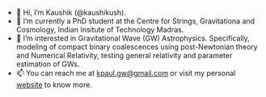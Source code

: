 - 👋 Hi, I’m Kaushik (@kaushikush).
- 🌱 I’m currently a PhD student at the Centre for Strings, Gravitationa and Cosmology, Indian Insitute of Technology Madras.
- 👀 I’m interested in Gravitational Wave (GW) Astrophysics. Specifically, modeling of compact binary coalescences using post-Newtonian theory and Numerical Relativity, testing general relativity and parameter estimation of GWs. 
- 📫 You can reach me at kpaul.gw@gmail.com or visit my personal [website](https://kaushikush.github.io/) to know more.

<!---
kaushikush/kaushikush is a ✨ special ✨ repository because its `README.md` (this file) appears on your GitHub profile.
You can click the Preview link to take a look at your changes.
--->
